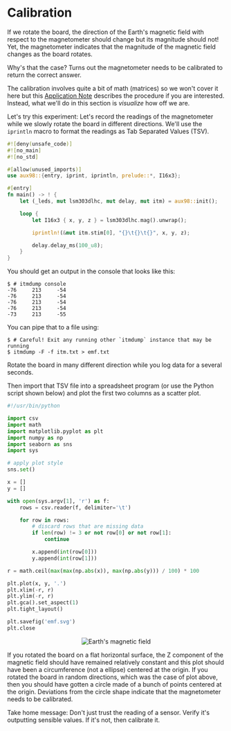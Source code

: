 # Calibration

If we rotate the board, the direction of the Earth's magnetic field with respect to the magnetometer
should change but its magnitude should not! Yet, the magnetometer indicates that the magnitude of
the magnetic field changes as the board rotates.

Why's that the case? Turns out the magnetometer needs to be calibrated to return the correct answer.

The calibration involves quite a bit of math (matrices) so we won't cover it here but this
[Application Note] describes the procedure if you are interested. Instead, what we'll do in this
section is *visualize* how off we are.

[Application Note]: https://www.nxp.com/docs/en/application-note/AN4246.pdf

Let's try this experiment: Let's record the readings of the magnetometer while we slowly rotate the
board in different directions. We'll use the `iprintln` macro to format the readings as Tab
Separated Values (TSV).

``` rust
#![deny(unsafe_code)]
#![no_main]
#![no_std]

#[allow(unused_imports)]
use aux98::{entry, iprint, iprintln, prelude::*, I16x3};

#[entry]
fn main() -> ! {
    let (_leds, mut lsm303dlhc, mut delay, mut itm) = aux98::init();

    loop {
        let I16x3 { x, y, z } = lsm303dlhc.mag().unwrap();

        iprintln!(&mut itm.stim[0], "{}\t{}\t{}", x, y, z);

        delay.delay_ms(100_u8);
    }
}
```

You should get an output in the console that looks like this:

``` console
$ # itmdump console
-76     213     -54
-76     213     -54
-76     213     -54
-76     213     -54
-73     213     -55
```

You can pipe that to a file using:

``` console
$ # Careful! Exit any running other `itmdump` instance that may be running
$ itmdump -F -f itm.txt > emf.txt
```

Rotate the board in many different direction while you log data for a several seconds.

Then import that TSV file into a spreadsheet program (or use the Python script shown below) and plot
the first two columns as a scatter plot.

``` python
#!/usr/bin/python

import csv
import math
import matplotlib.pyplot as plt
import numpy as np
import seaborn as sns
import sys

# apply plot style
sns.set()

x = []
y = []

with open(sys.argv[1], 'r') as f:
    rows = csv.reader(f, delimiter='\t')

    for row in rows:
        # discard rows that are missing data
        if len(row) != 3 or not row[0] or not row[1]:
            continue

        x.append(int(row[0]))
        y.append(int(row[1]))

r = math.ceil(max(max(np.abs(x)), max(np.abs(y))) / 100) * 100

plt.plot(x, y, '.')
plt.xlim(-r, r)
plt.ylim(-r, r)
plt.gca().set_aspect(1)
plt.tight_layout()

plt.savefig('emf.svg')
plt.close
```

<p align="center">
<img title="Earth's magnetic field" src="../assets/emf.svg">
</p>

If you rotated the board on a flat horizontal surface, the Z component of the magnetic field should
have remained relatively constant and this plot should have been a circumference (not a ellipse)
centered at the origin. If you rotated the board in random directions, which was the case of plot
above, then you should have gotten a circle made of a bunch of points centered at the origin.
Deviations from the circle shape indicate that the magnetometer needs to be calibrated.

Take home message: Don't just trust the reading of a sensor. Verify it's outputting sensible values.
If it's not, then calibrate it.

